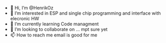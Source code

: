 - 👋 Hi, I’m @HenrikOz
- 👀 I’m interested in ESP and single chip programming and interface with elecronic HW
- 🌱 I’m currently learning Code managment
- 💞️ I’m looking to collaborate on ... mpt sure yet
- 📫 How to reach me email is good for me 

<!---
HenrikOz/HenrikOz is a ✨ special ✨ repository because its `README.md` (this file) appears on your GitHub profile.
You can click the Preview link to take a look at your changes.
--->
